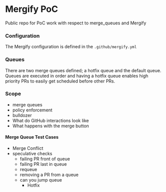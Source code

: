 # Mergify PoC

Public repo for PoC work with respect to merge_queues and Mergify

### Configuration

The Mergify configuration is defined in the `.github/mergify.yml`

### Queues

There are two merge queues defined; a hotfix queue and the default queue. Queues
are executed in order and having a hotfix queue enables high priority PRs to
easily get scheduled before other PRs.

### Scope

* merge queues
* policy enforcement
* bulldozer
* What do GitHub interactions look like
* What happens with the merge button

#### Merge Queue Test Cases

* Merge Conflict
* speculative checks
  * failing PR front of queue
  * failing PR last in queue
  * requeue
  * removing a PR from a queue
  * can you jump queue
    * Hotfix
